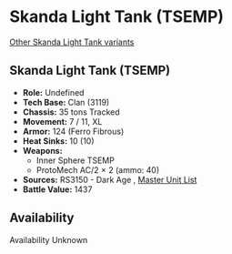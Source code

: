 # Skanda Light Tank (TSEMP) 

[Other Skanda Light Tank variants](../skanda_light_tank.md) 

## Skanda Light Tank (TSEMP) 

- **Role:** Undefined 
- **Tech Base:** Clan (3119) 
- **Chassis:** 35 tons Tracked 
- **Movement:** 7 / 11, XL 
- **Armor:** 124 (Ferro Fibrous) 
- **Heat Sinks:** 10 (10) 
- **Weapons:** 
  - Inner Sphere TSEMP 
  - ProtoMech AC/2 × 2 (ammo: 40) 
- **Sources:** RS3150 - Dark Age , [Master Unit List](http://masterunitlist.info/Unit/Details/8058) 
- **Battle Value:** 1437 

## Availability 

Availability Unknown 

